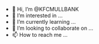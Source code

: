 - 👋 Hi, I’m @KFCMULLBANK
- 👀 I’m interested in ...
- 🌱 I’m currently learning ...
- 💞️ I’m looking to collaborate on ...
- 📫 How to reach me ...

<!---
KFCMULLBANK/KFCMULLBANK is a ✨ special ✨ repository because its `README.md` (this file) appears on your GitHub profile.
You can click the Preview link to take a look at your changes.
--->
